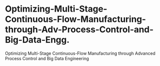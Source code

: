 # Optimizing-Multi-Stage-Continuous-Flow-Manufacturing-through-Adv-Process-Control-and-Big-Data-Engg.
Optimizing Multi-Stage Continuous-Flow Manufacturing through Advanced Process Control and Big Data Engineering
